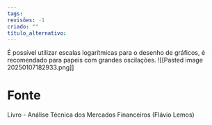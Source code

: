 ```yaml
---
tags: 
revisões: -1
criado: ""
título_alternativo:
---
```

É possível utilizar escalas logarítmicas para o desenho de gráficos, é recomendado para papeis com grandes oscilações. 
![[Pasted image 20250107182933.png]]
# Fonte
Livro - Análise Técnica dos Mercados Financeiros (Flávio Lemos)